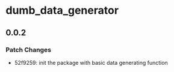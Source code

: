 # dumb_data_generator

## 0.0.2

### Patch Changes

- 52f9259: init the package with basic data generating function
